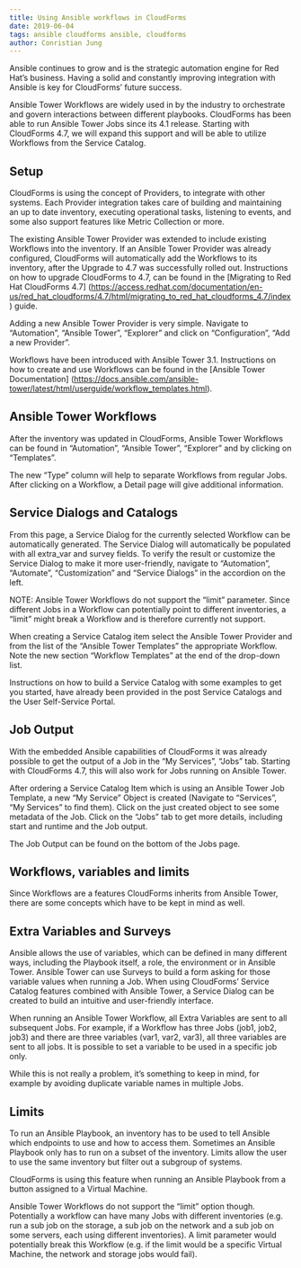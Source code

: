 ```yaml
---     
title: Using Ansible workflows in CloudForms 
date: 2019-06-04
tags: ansible cloudforms ansible, cloudforms 
author: Conristian Jung
---
```

 
Ansible continues to grow and is the strategic automation engine for Red Hat’s business. Having a solid and constantly improving integration with Ansible is key for CloudForms’ future success.  
  
Ansible Tower Workflows are widely used in by the industry to orchestrate and govern interactions between different playbooks. CloudForms has been able to run Ansible Tower Jobs since its 4.1 release. Starting with CloudForms 4.7, we will expand this support and will be able to utilize Workflows from the Service Catalog.

## Setup ##

CloudForms is using the concept of Providers, to integrate with other systems. Each Provider integration takes care of building and maintaining an up to date inventory, executing operational tasks, listening to events, and some also support features like Metric Collection or more.  
  
The existing Ansible Tower Provider was extended to include existing Workflows into the inventory. If an Ansible Tower Provider was already configured, CloudForms will automatically add the Workflows to its inventory, after the Upgrade to 4.7 was successfully rolled out. Instructions on how to upgrade CloudForms to 4.7, can be found in the [Migrating to Red Hat CloudForms 4.7] (<https://access.redhat.com/documentation/en-us/red_hat_cloudforms/4.7/html/migrating_to_red_hat_cloudforms_4.7/index>) guide.

Adding a new Ansible Tower Provider is very simple. Navigate to “Automation”, “Ansible Tower”, “Explorer” and click on “Configuration”, “Add a new Provider”.  

Workflows have been introduced with Ansible Tower 3.1. Instructions on how to create and use Workflows can be found in the [Ansible Tower Documentation] (<https://docs.ansible.com/ansible-tower/latest/html/userguide/workflow_templates.html>).

## Ansible Tower Workflows ##

After the inventory was updated in CloudForms, Ansible Tower Workflows can be found in “Automation”, “Ansible Tower”, “Explorer” and by clicking on “Templates”.

The new “Type” column will help to separate Workflows from regular Jobs. After clicking on a Workflow, a Detail page will give additional information.

## Service Dialogs and Catalogs ##

From this page, a Service Dialog for the currently selected Workflow can be automatically generated. The Service Dialog will automatically be populated with all extra_var and survey fields. To verify the result or customize the Service Dialog to make it more user-friendly, navigate to “Automation”, “Automate”, “Customization” and “Service Dialogs” in the accordion on the left.  

NOTE: Ansible Tower Workflows do not support the “limit” parameter. Since different Jobs in a Workflow can potentially point to different inventories, a “limit” might break a Workflow and is therefore currently not support.  
  
When creating a Service Catalog item select the Ansible Tower Provider and from the list of the “Ansible Tower Templates” the appropriate Workflow. Note the new section “Workflow Templates” at the end of the drop-down list.

Instructions on how to build a Service Catalog with some examples to get you started, have already been provided in the post Service Catalogs and the User Self-Service Portal.  

## Job Output ##

With the embedded Ansible capabilities of CloudForms it was already possible to get the output of a Job in the “My Services”, “Jobs” tab. Starting with CloudForms 4.7, this will also work for Jobs running on Ansible Tower.  
  
After ordering a Service Catalog Item which is using an Ansible Tower Job Template, a new “My Service” Object is created (Navigate to “Services”, “My Services” to find them). Click on the just created object to see some metadata of the Job. Click on the “Jobs” tab to get more details, including start and runtime and the Job output.

The Job Output can be found on the bottom of the Jobs page.

## Workflows, variables and limits ##

Since Workflows are a features CloudForms inherits from Ansible Tower, there are some concepts which have to be kept in mind as well.

## Extra Variables and Surveys ##

Ansible allows the use of variables, which can be defined in many different ways, including the Playbook itself, a role, the environment or in Ansible Tower. Ansible Tower can use Surveys to build a form asking for those variable values when running a Job. When using CloudForms’ Service Catalog features combined with Ansible Tower, a Service Dialog can be created to build an intuitive and user-friendly interface.  
  
When running an Ansible Tower Workflow, all Extra Variables are sent to all subsequent Jobs. For example, if a Workflow has three Jobs (job1, job2, job3) and there are three variables (var1, var2, var3), all three variables are sent to all jobs. It is possible to set a variable to be used in a specific job only.
  
While this is not really a problem, it’s something to keep in mind, for example by avoiding duplicate variable names in multiple Jobs.

## Limits ##

To run an Ansible Playbook, an inventory has to be used to tell Ansible which endpoints to use and how to access them. Sometimes an Ansible Playbook only has to run on a subset of the inventory. Limits allow the user to use the same inventory but filter out a subgroup of systems.  
  
CloudForms is using this feature when running an Ansible Playbook from a button assigned to a Virtual Machine.
  
Ansible Tower Workflows do not support the “limit” option though. Potentially a workflow can have many Jobs with different inventories (e.g. run a sub job on the storage, a sub job on the network and a sub job on some servers, each using different inventories). A limit parameter would potentially break this Workflow (e.g. if the limit would be a specific Virtual Machine, the network and storage jobs would fail).
